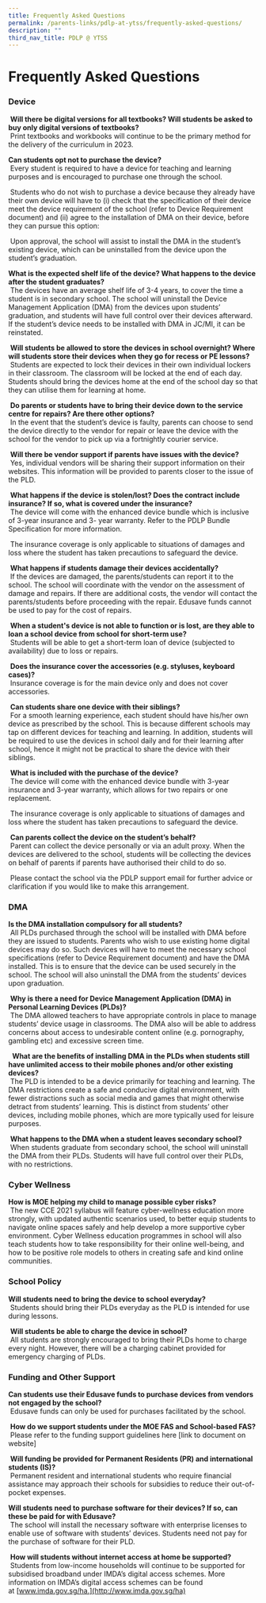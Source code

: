 ```yaml
---
title: Frequently Asked Questions
permalink: /parents-links/pdlp-at-ytss/frequently-asked-questions/
description: ""
third_nav_title: PDLP @ YTSS
---
```

# **Frequently Asked Questions**


### Device

 **Will there be digital versions for all textbooks? Will students be asked to buy only digital versions of textbooks?**    
 Print textbooks and workbooks will continue to be the primary method for the delivery of the curriculum in 2023.

**Can students opt not to purchase the device?**   
 Every student is required to have a device for teaching and learning purposes and is encouraged to purchase one through the school.

 Students who do not wish to purchase a device because they already have their own device will have to (i) check that the specification of their device meet the device requirement of the school (refer to Device Requirement document) and (ii) agree to the installation of DMA on their device, before they can pursue this option:

 Upon approval, the school will assist to install the DMA in the student’s existing device, which can be uninstalled from the device upon the student’s graduation.

**What is the expected shelf life of the device? What happens to the device after the student graduates?**   
 The devices have an average shelf life of 3-4 years, to cover the time a student is in secondary school. The school will uninstall the Device Management Application (DMA) from the devices upon students’ graduation, and students will have full control over their devices afterward. If the student’s device needs to be installed with DMA in JC/MI, it can be reinstated.

 **Will students be allowed to store the devices in school overnight? Where will students store their devices when they go for recess or PE lessons?**   
 Students are expected to lock their devices in their own individual lockers in their classroom. The classroom will be locked at the end of each day. Students should bring the devices home at the end of the school day so that they can utilise them for learning at home.

 **Do parents or students have to bring their device down to the service centre for repairs? Are there other options?**   
 In the event that the student’s device is faulty, parents can choose to send the device directly to the vendor for repair or leave the device with the school for the vendor to pick up via a fortnightly courier service.

 **Will there be vendor support if parents have issues with the device?**   
 Yes, individual vendors will be sharing their support information on their websites. This information will be provided to parents closer to the issue of the PLD.

 **What happens if the device is stolen/lost? Does the contract include insurance? If so, what is covered under the insurance?**   
 The device will come with the enhanced device bundle which is inclusive of 3-year insurance and 3- year warranty. Refer to the PDLP Bundle Specification for more information.

 The insurance coverage is only applicable to situations of damages and loss where the student has taken precautions to safeguard the device.

 **What happens if students damage their devices accidentally?**   
 If the devices are damaged, the parents/students can report it to the school. The school will coordinate with the vendor on the assessment of damage and repairs. If there are additional costs, the vendor will contact the parents/students before proceeding with the repair. Edusave funds cannot be used to pay for the cost of repairs.

 **When a student's device is not able to function or is lost, are they able to loan a school device from school for short-term use?**   
 Students will be able to get a short-term loan of device (subjected to availability) due to loss or repairs.

 **Does the insurance cover the accessories (e.g. styluses, keyboard cases)?**   
 Insurance coverage is for the main device only and does not cover accessories.

 **Can students share one device with their siblings?**   
 For a smooth learning experience, each student should have his/her own device as prescribed by the school. This is because different schools may tap on different devices for teaching and learning. In addition, students will be required to use the devices in school daily and for their learning after school, hence it might not be practical to share the device with their siblings.

 **What is included with the purchase of the device?**    
 The device will come with the enhanced device bundle with 3-year insurance and 3-year warranty, which allows for two repairs or one replacement.

 The insurance coverage is only applicable to situations of damages and loss where the student has taken precautions to safeguard the device.

 **Can parents collect the device on the student’s behalf?**   
 Parent can collect the device personally or via an adult proxy. When the devices are delivered to the school, students will be collecting the devices on behalf of parents if parents have authorised their child to do so.

 Please contact the school via the PDLP support email for further advice or clarification if you would like to make this arrangement.


### DMA

**Is the DMA installation compulsory for all students?**     
 All PLDs purchased through the school will be installed with DMA before they are issued to students. Parents who wish to use existing home digital devices may do so. Such devices will have to meet the necessary school specifications (refer to Device Requirement document) and have the DMA installed. This is to ensure that the device can be used securely in the school. The school will also uninstall the DMA from the students’ devices upon graduation.

 **Why is there a need for Device Management Application (DMA) in Personal Learning Devices (PLDs)?**    
 The DMA allowed teachers to have appropriate controls in place to manage students’ device usage in classrooms. The DMA also will be able to address concerns about access to undesirable content online (e.g. pornography, gambling etc) and excessive screen time.

  **What are the benefits of installing DMA in the PLDs when students still have unlimited access to their mobile phones and/or other existing devices?**    
 The PLD is intended to be a device primarily for teaching and learning. The DMA restrictions create a safe and conducive digital environment, with fewer distractions such as social media and games that might otherwise detract from students’ learning. This is distinct from students’ other devices, including mobile phones, which are more typically used for leisure purposes.

 **What happens to the DMA when a student leaves secondary school?**    
 When students graduate from secondary school, the school will uninstall the DMA from their PLDs. Students will have full control over their PLDs, with no restrictions.



### Cyber Wellness

**How is MOE helping my child to manage possible cyber risks?**    
 The new CCE 2021 syllabus will feature cyber-wellness education more strongly, with updated authentic scenarios used, to better equip students to navigate online spaces safely and help develop a more supportive cyber environment. Cyber Wellness education programmes in school will also teach students how to take responsibility for their online well-being, and how to be positive role models to others in creating safe and kind online communities.



### School Policy

**Will students need to bring the device to school everyday?**     
 Students should bring their PLDs everyday as the PLD is intended for use during lessons.

 **Will students be able to charge the device in school?**   
 All students are strongly encouraged to bring their PLDs home to charge every night. However, there will be a charging cabinet provided for emergency charging of PLDs.


### Funding and Other Support

**Can students use their Edusave funds to purchase devices from vendors not engaged by the school?**  
 Edusave funds can only be used for purchases facilitated by the school.

 **How do we support students under the MOE FAS and School-based FAS?**    
 Please refer to the funding support guidelines here \[link to document on website\]

 **Will funding be provided for Permanent Residents (PR) and international students (IS)?**   
 Permanent resident and international students who require financial assistance may approach their schools for subsidies to reduce their out-of-pocket expenses.

**Will students need to purchase software for their devices? If so, can these be paid for with Edusave?**   
 The school will install the necessary software with enterprise licenses to enable use of software with students’ devices. Students need not pay for the purchase of software for their PLD.

 **How will students without internet access at home be supported?**    
 Students from low-income households will continue to be supported for subsidised broadband under IMDA’s digital access schemes. More information on IMDA’s digital access schemes can be found at [www.imda.gov.sg/ha.](http://www.imda.gov.sg/ha)